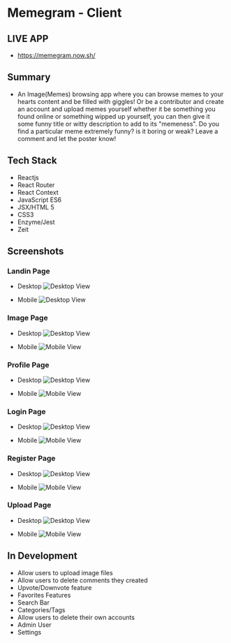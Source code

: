 # Memegram - Client

## LIVE APP

- https://memegram.now.sh/

## Summary

- An Image(Memes) browsing app where you can browse memes to your hearts content and be filled with giggles! Or be a contributor and create an account and upload memes yourself whether it be something you found online or something wipped up yourself, you can then give it some funny title or witty description to add to its "memeness". Do you find a particular meme extremely funny? is it boring or weak? Leave a comment and let the poster know!

## Tech Stack

- Reactjs
- React Router
- React Context
- JavaScript ES6
- JSX/HTML 5
- CSS3
- Enzyme/Jest
- Zeit

## Screenshots

### Landin Page

- Desktop
  ![Desktop View](screenshots/Desktop-LandingPage.PNG)

- Mobile
  ![Desktop View](screenshots/Mobile-LandingPage.jpg)

### Image Page

- Desktop
  ![Desktop View](screenshots/Desktop-ImagePage.PNG)

- Mobile
  ![Mobile View](screenshots/Mobile-ImagePage.jpg)

### Profile Page

- Desktop
  ![Desktop View](screenshots/Desktop-ProfilePage.PNG)

- Mobile
  ![Mobile View](screenshots/Mobile-ProfilePage.jpg)

### Login Page

- Desktop
  ![Desktop View](screenshots/Desktop-LoginPage.PNG)

- Mobile
  ![Mobile View](screenshots/Mobile-Loginpage.jpg)

### Register Page

- Desktop
  ![Desktop View](screenshots/Desktop-RegisterPage.PNG)

- Mobile
  ![Mobile View](screenshots/Mobile-RegisterPage.jpg)

### Upload Page

- Desktop
  ![Desktop View](screenshots/Desktop-UploadPage.PNG)

- Mobile
  ![Mobile View](screenshots/Mobile-UploadImage.jpg)

## In Development

- Allow users to upload image files
- Allow users to delete comments they created
- Upvote/Downvote feature
- Favorites Features
- Search Bar
- Categories/Tags
- Allow users to delete their own accounts
- Admin User
- Settings
